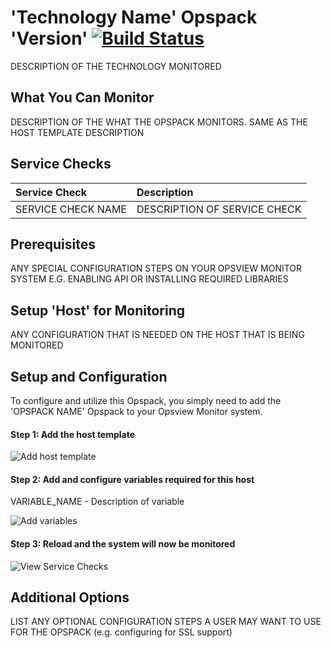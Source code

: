 
# 'Technology Name' Opspack 'Version' [![Build Status](https://travis-ci.org/opsview/Opspack-Template.svg?branch=master)](https://travis-ci.org/opsview/Opspack-Template)

DESCRIPTION OF THE TECHNOLOGY MONITORED

## What You Can Monitor

DESCRIPTION OF THE WHAT THE OPSPACK MONITORS. SAME AS THE HOST TEMPLATE DESCRIPTION

## Service Checks

| Service Check | Description |
|:------------- |:----------- |
| SERVICE CHECK NAME | DESCRIPTION OF SERVICE CHECK |

## Prerequisites

ANY SPECIAL CONFIGURATION STEPS ON YOUR OPSVIEW MONITOR SYSTEM E.G. ENABLING API OR INSTALLING REQUIRED LIBRARIES

## Setup 'Host' for Monitoring

ANY CONFIGURATION THAT IS NEEDED ON THE HOST THAT IS BEING MONITORED
  
## Setup and Configuration

To configure and utilize this Opspack, you simply need to add the 'OPSPACK NAME' Opspack to your Opsview Monitor system.

#### Step 1: Add the host template

![Add host template](/docs/img/add_opspack_host.png?raw=true)

#### Step 2: Add and configure variables required for this host

VARIABLE_NAME - Description of variable

![Add variables](/docs/img/add_opspack_variables.png?raw=true)

#### Step 3: Reload and the system will now be monitored

![View Service Checks](/docs/img/view_opspack_service_checks.png?raw=true)

## Additional Options

LIST ANY OPTIONAL CONFIGURATION STEPS A USER MAY WANT TO USE FOR THE OPSPACK (e.g. configuring for SSL support)
